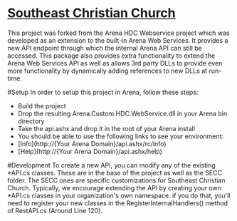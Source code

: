 
[Southeast Christian Church](http://www.southeastchristian.org/) 
===============================================================================
This project was forked from the Arena HDC Webservice project which was developed as an extension to the built-in Arena Web Services. It provides a new API endpoint through which the internal Arena API can still be accessed. This package also provides extra functionality to extend the Arena Web Services API as well as allows 3rd party DLLs to provide even more functionality by dynamically adding references to new DLLs at run-time.

#Setup
In order to setup this project in Arena, follow these steps:
* Build the project
* Drop the resulting Arena.Custom.HDC.WebService.dll in your Arena bin directory
* Take the api.ashx and drop it in the root of your Arena install
* You should be able to use the following links to see your environment:
 * [Info](http://{Your Arena Domain}/api.ashx/rc/info)
 * [Help](http://{Your Arena Domain}/api.ashx/help)

#Development
To create a new API, you can modify any of the existing *API.cs classes.  These are in the base
of the project as well as the SECC folder.  The SECC ones are specific customizations for
Southeast Christian Church.  Typically, we encourage extending the API by creating your own
*API.cs classes in your organization's own namespace.  if you do that, you'll need to register
your new classes in the RegisterInternalHandlers() method of RestAPI.cs (Around Line 120).